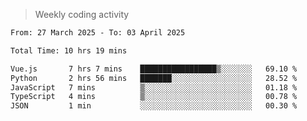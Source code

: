 > Weekly coding activity
<!--START_SECTION:waka-->

```txt
From: 27 March 2025 - To: 03 April 2025

Total Time: 10 hrs 19 mins

Vue.js       7 hrs 7 mins    █████████████████▒░░░░░░░   69.10 %
Python       2 hrs 56 mins   ███████░░░░░░░░░░░░░░░░░░   28.52 %
JavaScript   7 mins          ▒░░░░░░░░░░░░░░░░░░░░░░░░   01.18 %
TypeScript   4 mins          ▒░░░░░░░░░░░░░░░░░░░░░░░░   00.78 %
JSON         1 min           ░░░░░░░░░░░░░░░░░░░░░░░░░   00.30 %
```

<!--END_SECTION:waka-->
